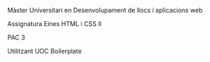Màster Universitari en Desenvolupament de llocs i aplicacions web

Assignatura Eines HTML i CSS II

PAC 3

Utilitzant UOC Boilerplate
